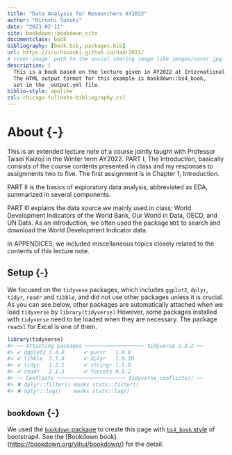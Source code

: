 ```yaml
--- 
title: "Data Analysis for Researchers AY2022"
author: "Hiroshi Suzuki"
date: "2023-02-11"
site: bookdown::bookdown_site
documentclass: book
bibliography: [book.bib, packages.bib]
url: https://icu-hsuzuki.github.io/da4r2022/
# cover-image: path to the social sharing image like images/cover.jpg
description: |
  This is a book based on the lecture given in AY2022 at International Christian University compiled  using the bookdown package and RStudio.
  The HTML output format for this example is bookdown::bs4_book,
  set in the _output.yml file.
biblio-style: apalike
csl: chicago-fullnote-bibliography.csl
---
```


# About {-}

This is an extended lecture note of a course jointly taught with Professor Taisei Kaizoji in the Winter term AY2022. PART I, The Introduction, basically consists of the course contents presented in class and my responses to assignments two to five. 
The first assignment is in Chapter 1, Introduction.

PART II is the basics of exploratory data analysis, abbreviated as EDA, summarized in several components. 

PART III explains the data source we mainly used in class: World Development Indicators of the World Bank, Our World in Data, OECD, and UN Data. As an introduction, we often used the package `WDI` to search and download the World Development Indicator data.

In APPENDICES, we included miscellaneous topics closely related to the contents of this lecture note.

## Setup {-}

We focused on the `tidyvese` packages, which includes `ggplot2`, `dplyr`, `tidyr`, `readr` and `tibble`, and did not use other packages unless it is crucial. As you can see below, other packages are automatically attached when we load `tidyverse` by `library(tidyverse)` However, some packages installed with `tidyverse` need to be loaded when they are necessary. The package `readxl` for Excel is one of them.


```r
library(tidyverse)
#> ── Attaching packages ─────────────────── tidyverse 1.3.2 ──
#> ✔ ggplot2 3.4.0      ✔ purrr   1.0.0 
#> ✔ tibble  3.1.8      ✔ dplyr   1.0.10
#> ✔ tidyr   1.2.1      ✔ stringr 1.5.0 
#> ✔ readr   2.1.3      ✔ forcats 0.5.2 
#> ── Conflicts ────────────────────── tidyverse_conflicts() ──
#> ✖ dplyr::filter() masks stats::filter()
#> ✖ dplyr::lag()    masks stats::lag()
```

## `bookdown` {-}

We used the [`bookdown` package](https://cran.r-project.org/web/packages/bookdown/index.html) to create this page with [`bs4_book` style](https://pkgs.rstudio.com/bookdown/reference/bs4_book.html) of bootstrap4. See the [Bookdown book}(https://bookdown.org/yihui/bookdown/) for the detail.

